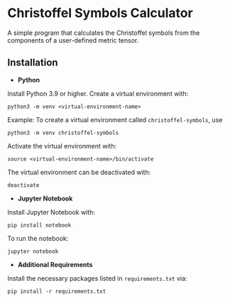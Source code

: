 # Christoffel Symbols Calculator

A simple program that calculates the Christoffel symbols from the components of a user-defined metric tensor.

## Installation

* **Python**

Install Python 3.9 or higher. Create a virtual environment with:

```
python3 -m venv <virtual-environment-name>
```

Example: To create a virtual environment called `christoffel-symbols`, use

```
python3 -m venv christoffel-symbols
```

Activate the virtual environment with:
```
source <virtual-environment-name>/bin/activate
```

The virtual environment can be deactivated with:
```
deactivate
```

* **Jupyter Notebook**

Install Jupyter Notebook with:
```
pip install notebook
```
To run the notebook:
```
jupyter notebook
```
* **Additional Requirements**

Install the necessary packages listed in `requirements.txt` via:
```
pip install -r requirements.txt
```